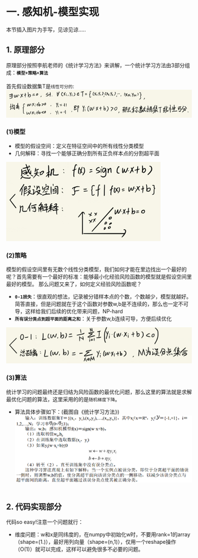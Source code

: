 # 一. 感知机-模型实现
本节插入图片为手写，见谅见谅.....<br>
## 1. 原理部分
原理部分按照李航老师的《统计学习方法》来讲解，一个统计学习方法由3部分组成：__`模型+策略+算法`__<br><br>
首先假设数据集T是`线性可分的`:
<img src='https://github.com/ChanLiang/ML/blob/master/02_perceptron/image/%E7%BA%BF%E6%80%A7%E5%8F%AF%E5%88%86.png'><br>
### (1)模型
*   模型的假设空间：定义在特征空间中的所有线性分类模型
*   几何解释：寻找一个能够正确分割所有正负样本点的分割超平面<br>
<img src='https://github.com/ChanLiang/ML/blob/master/02_perceptron/image/%E6%A8%A1%E5%9E%8B.png'>

### (2)策略
模型的假设空间里有无数个线性分类模型，我们如何才能在里边找出一个最好的呢？首先需要有一个最好的标准：能够最小化经验风险函数的模型就是假设空间里最好的模型。
那么问题又来了，如何定义经验风险函数呢？
*   __`0-1损失`__：很直观的想法，记录被分错样本点的个数，个数越少，模型就越好。简答直接，但是问题就在于这个函数对参数w,b是不连续的，那么也一定不可导，这样给我们后续的优化带来问题，NP-hard
*   __`所有误分类点到超平面的距离之和`__：关于参数w,b连续可导，方便后续优化
<img src='https://github.com/ChanLiang/ML/blob/master/02_perceptron/image/%E7%AD%96%E7%95%A5.png'>

### (3)算法
统计学习的问题最终还是归结为风险函数的最优化问题，那么这里的算法就是求解最优化问题的算法，这里采用的的是`随机梯度下降`。<br>
*   算法具体步骤如下：(截图自《统计学习方法》)
<img src="https://github.com/ChanLiang/ML/blob/master/02_perceptron/image/%E7%AE%97%E6%B3%95%E6%AD%A5%E9%AA%A4.png"><br><br>

## 2. 代码实现部分
代码so easy!注意一个问题就行：<br>
*   维度问题：w和x是同纬度的，在numpy中初始化w时，不要用rank=1的array（shape=(1.)），最好用列向量（shape=(n,1)），仅用一个reshape操作（O(1)）就可以完成，这样可以避免很多不必要的问题。<br>
